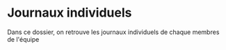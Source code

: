 # Journaux individuels
Dans ce dossier, on retrouve les journaux individuels de chaque membres de l'équipe
